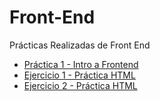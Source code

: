 # Front-End
Prácticas Realizadas de Front End

- [Práctica 1 - Intro a Frontend](./Practica1/README.md)
- [Ejercicio 1 - Práctica HTML](./Ejercicios/EjercicioHTML.html)
- [Ejercicio 2 - Práctica HTML](./Ejercicios/EjercicioHTML2.html)